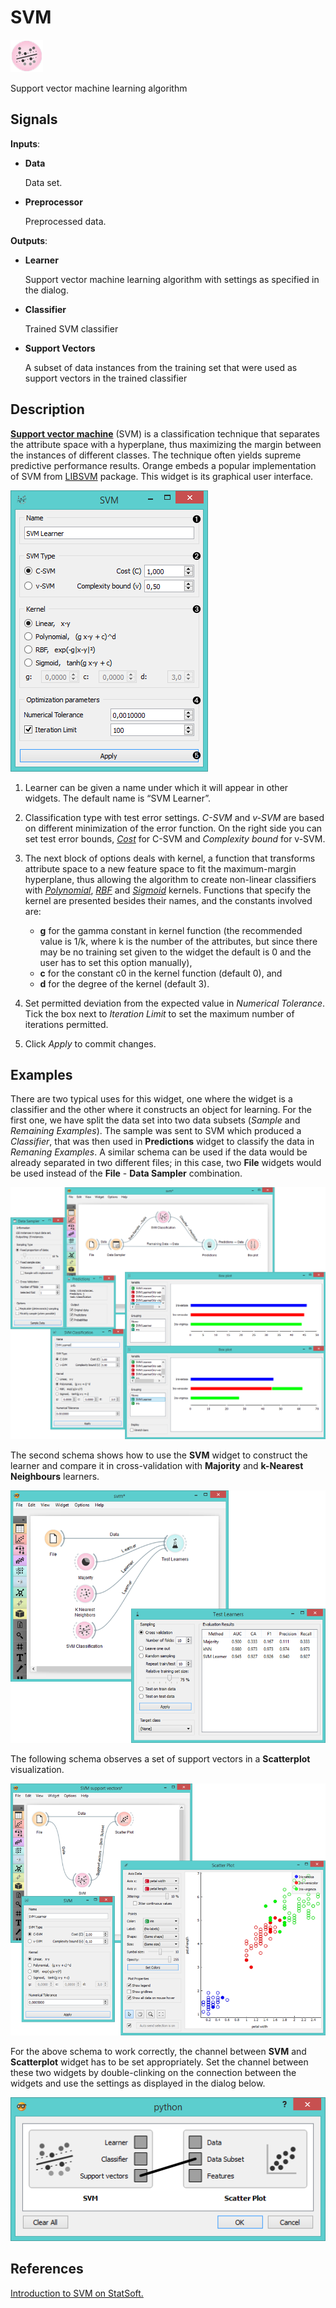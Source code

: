 SVM
===

![image](icons/svm-classification.png)

Support vector machine learning algorithm

Signals
-------

**Inputs**:

- **Data**

  Data set.
  
- **Preprocessor**

  Preprocessed data.

**Outputs**:

- **Learner**

  Support vector machine learning algorithm with settings as specified in the dialog.

- **Classifier**

  Trained SVM classifier

- **Support Vectors**

  A subset of data instances from the training set that were used as support vectors in the trained classifier

Description
-----------

[**Support vector machine**](https://en.wikipedia.org/wiki/Support_vector_machine) (SVM) is a classification technique that
separates the attribute space with a hyperplane, thus
maximizing the margin between the instances of different classes. The
technique often yields supreme predictive performance results. Orange
embeds a popular implementation of SVM from [LIBSVM](https://www.csie.ntu.edu.tw/~cjlin/libsvm/) package. This
widget is its graphical user interface.

![Support vector machines widget](images/SVM-new-stamped.png)

1. Learner can be given a name under which it will appear in other widgets. The default name is
“SVM Learner”.

2. Classification type with test error settings. *C-SVM* and *v-SVM* are based
  on different minimization of the error function. On the right side you can set test error bounds,
  [*Cost*](http://www.quora.com/What-are-C-and-gamma-with-regards-to-a-support-vector-machine) for C-SVM and *Complexity bound* for v-SVM.

3. The next block of options deals with kernel, a function that
  transforms attribute space to a new feature space to fit the
  maximum-margin hyperplane, thus allowing the algorithm to create
  non-linear classifiers with [*Polynomial*](https://en.wikipedia.org/wiki/Polynomial_kernel), [*RBF*](https://en.wikipedia.org/wiki/Radial_basis_function_kernel) and [*Sigmoid*](http://crsouza.com/2010/03/kernel-functions-for-machine-learning-applications/#sigmoid) kernels. Functions that specify the
  kernel are presented besides their names, and the constants involved are:

    - **g** for the gamma constant in kernel function (the recommended value is
    1/k, where k is the number of the attributes, but since there may be no
    training set given to the widget the default is 0 and the user has to
    set this option manually),
    - **c** for the constant c0 in the kernel function (default 0), and
    - **d** for the degree of the kernel (default 3).
  
4. Set permitted deviation from the expected value in *Numerical Tolerance*. Tick the box next to *Iteration Limit* to set the maximum number of iterations permitted.

5. Click *Apply* to commit changes.

Examples
--------

There are two typical uses for this widget, one where the widget is a
classifier and the other where it constructs an object for
learning. For the first one, we have split the data set into two data subsets
(*Sample* and *Remaining Examples*). The sample was sent to SVM which
produced a *Classifier*, that was then used in **Predictions** widget to
classify the data in *Remaning Examples*. A similar schema can be used if
the data would be already separated in two different files; in this
case, two **File** widgets would be used instead of the **File** - **Data Sampler**
combination.

<img src="images/SVM-Predictions.png" alt="image" width="600">

The second schema shows how to use the **SVM** widget to construct the
learner and compare it in cross-validation with **Majority** and
**k-Nearest Neighbours** learners.

![SVM and other learners compared by cross-validation](images/SVM-Evaluation.png)

The following schema observes a set of support vectors in a **Scatterplot**
visualization.

![Visualization of support vectors](images/SVM-with-support-vectors.png)

For the above schema to work correctly, the channel between **SVM** and
**Scatterplot** widget has to be set appropriately. Set the channel between
these two widgets by double-clinking on the connection between the
widgets and use the settings as displayed in the dialog below.

![Channel setting for communication of support vectors](images/SVM-support-vectors.png)

References
----------

[Introduction to SVM on StatSoft.](http://www.statsoft.com/Textbook/Support-Vector-Machines)
